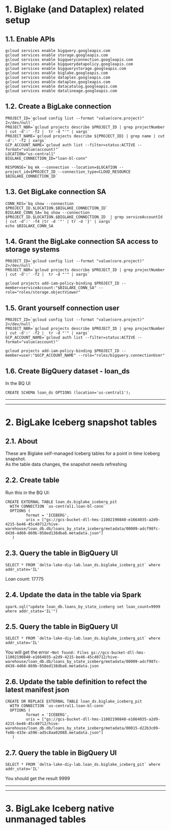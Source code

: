 
# 1. Biglake (and Dataplex) related setup 

## 1.1. Enable APIs
```
gcloud services enable bigquery.googleapis.com 
gcloud services enable storage.googleapis.com
gcloud services enable bigqueryconnection.googleapis.com
gcloud services enable bigquerydatapolicy.googleapis.com
gcloud services enable bigquerystorage.googleapis.com
gcloud services enable biglake.googleapis.com
gcloud services enable dataplex.googleapis.com
gcloud services enable dataplex.googleapis.com
gcloud services enable datacatalog.googleapis.com
gcloud services enable datalineage.googleapis.com
```

## 1.2. Create a BigLake connection

```
PROJECT_ID=`gcloud config list --format "value(core.project)" 2>/dev/null`
PROJECT_NBR=`gcloud projects describe $PROJECT_ID | grep projectNumber | cut -d':' -f2 |  tr -d "'" | xargs`
PROJECT_NAME=`gcloud projects describe ${PROJECT_ID} | grep name | cut -d':' -f2 | xargs`
GCP_ACCOUNT_NAME=`gcloud auth list --filter=status:ACTIVE --format="value(account)"`
LOCATION="us-central1"
BIGLAKE_CONNECTION_ID="loan-bl-conn"

RESPONSE=`bq mk --connection --location=$LOCATION --project_id=$PROJECT_ID --connection_type=CLOUD_RESOURCE $BIGLAKE_CONNECTION_ID`

```

## 1.3. Get BigLake connection SA

```
CONN_RES=`bq show --connection $PROJECT_ID.$LOCATION.$BIGLAKE_CONNECTION_ID`
BIGLAKE_CONN_SA=`bq show --connection $PROJECT_ID.$LOCATION.$BIGLAKE_CONNECTION_ID  | grep serviceAccountId | cut -d':' -f4 |tr -d '"' | tr -d '}' | xargs`
echo $BIGLAKE_CONN_SA
```

## 1.4. Grant the BigLake connection SA access to storage systems

```
PROJECT_ID=`gcloud config list --format "value(core.project)" 2>/dev/null`
PROJECT_NBR=`gcloud projects describe $PROJECT_ID | grep projectNumber | cut -d':' -f2 |  tr -d "'" | xargs`

gcloud projects add-iam-policy-binding $PROJECT_ID --member=serviceAccount:"$BIGLAKE_CONN_SA" --role="roles/storage.objectViewer"
```

## 1.5. Grant yourself connection user 
```
PROJECT_ID=`gcloud config list --format "value(core.project)" 2>/dev/null`
PROJECT_NBR=`gcloud projects describe $PROJECT_ID | grep projectNumber | cut -d':' -f2 |  tr -d "'" | xargs`
GCP_ACCOUNT_NAME=`gcloud auth list --filter=status:ACTIVE --format="value(account)"`

gcloud projects add-iam-policy-binding $PROJECT_ID --member=user:"$GCP_ACCOUNT_NAME" --role="roles/bigquery.connectionUser"
```


## 1.6. Create BigQuery dataset - loan_ds

In the BQ UI
```
CREATE SCHEMA loan_ds OPTIONS (location='us-central1');
```

<hr><hr>

# 2. BigLake Iceberg snapshot tables

## 2.1. About 
These are Biglake self-managed Iceberg tables for a point in time Iceberg snapshot.<br>
As the table data changes, the snapshot needs refreshing


## 2.2. Create table

Run this in the BQ UI:
```
CREATE EXTERNAL TABLE loan_ds.biglake_iceberg_pit
  WITH CONNECTION `us-central1.loan-bl-conn`
  OPTIONS (
         format = 'ICEBERG',
         uris = ["gs://gcs-bucket-dll-hms-11002190840-e1664035-a2d9-4215-be46-45c40712/hive-warehouse/loan_db.db/loans_by_state_iceberg/metadata/00009-adcf98fc-d438-4d60-869b-058ed138dba6.metadata.json"]
   )
```

## 2.3. Query the table in BigQuery UI
```
SELECT * FROM `delta-lake-diy-lab.loan_ds.biglake_iceberg_pit` where addr_state='IL'
```

Loan count: 17775

## 2.4. Update the data in the table via Spark

```
spark.sql("update loan_db.loans_by_state_iceberg set loan_count=9999 where addr_state='IL'")
```


## 2.5. Query the table in BigQuery UI
```
SELECT * FROM `delta-lake-diy-lab.loan_ds.biglake_iceberg_pit` where addr_state='IL'
```

You will get the error -`Not found: Files gs://gcs-bucket-dll-hms-11002190840-e1664035-a2d9-4215-be46-45c40712/hive-warehouse/loan_db.db/loans_by_state_iceberg/metadata/00009-adcf98fc-d438-4d60-869b-058ed138dba6.metadata.json`


## 2.6. Update the table definition to refect the latest manifest json


```
CREATE OR REPLACE EXTERNAL TABLE loan_ds.biglake_iceberg_pit
  WITH CONNECTION `us-central1.loan-bl-conn`
  OPTIONS (
         format = 'ICEBERG',
         uris = ["gs://gcs-bucket-dll-hms-11002190840-e1664035-a2d9-4215-be46-45c40712/hive-warehouse/loan_db.db/loans_by_state_iceberg/metadata/00015-d22b3c09-fe8b-433e-a596-ad5c8aa02088.metadata.json"]
   )
```

## 2.7. Query the table in BigQuery UI

```
SELECT * FROM `delta-lake-diy-lab.loan_ds.biglake_iceberg_pit` where addr_state='IL'
```

You should get the result 9999


<hr><hr>


# 3. BigLake Iceberg native unmanaged tables 



